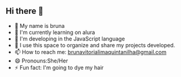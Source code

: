 ## Hi there 👋
- 🔭 My name is bruna 
- 🌱 I'm currently learning on alura
- 🌱 I'm developing in the JavaScript language
- 🌱 I use this space to organize and share my projects developed.
- 📫 How to reach me: brunavitorialimaquintanilha@gmail.com
- 😄 Pronouns:She/Her
- ⚡ Fun fact: I'm going to dye my hair
